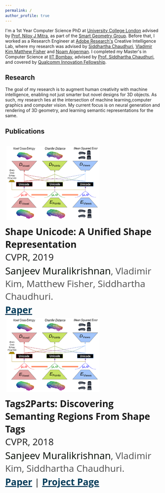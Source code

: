 ```yaml
---
permalink: /
author_profile: true
---
```


I'm a 1st Year Computer Science PhD at [University College London](https://www.ucl.ac.uk/) advised by [Prof. Niloy J Mitra](http://www0.cs.ucl.ac.uk/staff/n.mitra/), as part of the [Smart Geometry Group](https://geometry.cs.ucl.ac.uk/).
Before that, I worked as a Research Engineer at [Adobe Research's](https://research.adobe.com/) Creative Intelligence Lab, where my research was advised by [Siddhartha Chaudhuri](https://www.cse.iitb.ac.in/~sidch/index.html), [Vladimir Kim](http://www.vovakim.com/),[Matthew Fisher](https://techmatt.github.io/) and [Noam Aigerman](https://noamaig.github.io/).
I completed my Master's in Computer Science at [IIT Bombay](http://www.iitb.ac.in/), advised by [Prof. Siddhartha Chaudhuri](https://www.cse.iitb.ac.in/~sidch), and covered by [Qualcomm Innovation Fellowship](https://www.qualcomm.com/invention/research/university-relations/innovation-fellowship/winners). 


Research
--------

The goal of my research is to augment human creativity with machine intelligence, enabling not just smarter but novel designs for 3D objects. As such, my research lies at the intersection of machine learning,computer graphics and computer vision. My current focus is on neural generation and rendering of 3D geometry, and learning semantic representations for the same.


Publications
------------

<div style="display:block;font-size:30px;font-family:'Open Sans',sans-serif">
<ol style="padding:0px;list-style-type:none">

<li style="position:relative;">

<img style="float: left;width:300px;height:auto; padding:5px; margin-right:10px; max-width:100%; max-height:100%" src="images/shapeunicode.png">

<div style="float:left;padding-top:12px">
<b>Shape Unicode: A Unified Shape Representation</b>
<br>
CVPR, 2019
<br>
<div style="padding-top:2px">
<span style="display:block; color:rgb(80,80,80);padding-bottom:3px">
<span style="font-size:105%; color:rgb(0,10,0)">Sanjeev Muralikrishnan</span>, Vladimir Kim, Matthew Fisher, Siddhartha Chaudhuri.
</span>
<a style="color:rgb(00,60,90);font-weight:bold" href="https://openaccess.thecvf.com/content_CVPR_2019/papers/Muralikrishnan_Shape_Unicode_A_Unified_Shape_Representation_CVPR_2019_paper.pdf">Paper</a>
</div>
</div>

</li>

<li style="position:relative;">

<img style="float: left;width:300px;height:auto; padding:5px; margin-right:10px; max-width:100%; max-height:100%" src="images/shapeunicode.png">

<div style="float:left;padding-top:12px">
<b>Tags2Parts: Discovering Semanting Regions From Shape Tags</b>
<br>
CVPR, 2018
<br>
<div style="padding-top:2px">
<span style="display:block; color:rgb(80,80,80);padding-bottom:3px">
<span style="font-size:105%; color:rgb(0,10,0)">Sanjeev Muralikrishnan</span>, Vladimir Kim, Siddhartha Chaudhuri.
</span>
<a style="color:rgb(00,60,90);font-weight:bold" href="https://arxiv.org/pdf/1708.06673.pdf">Paper</a>
 | <a style="color:rgb(00,60,90);font-weight:bold" href="https://www.cse.iitb.ac.in/~sidch/projects/tags2parts/index.html">Project Page</a>
</div>
</div>

</li>

</ol>
</div>
